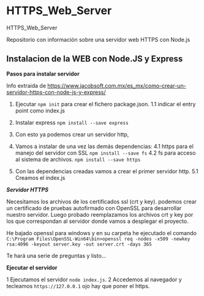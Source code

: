 # HTTPS_Web_Server
HTTPS_Web_Server

Repositorio con información sobre una servidor web HTTPS con Node.js 

## Instalacion de la WEB con Node.JS y Express

**Pasos para instalar servidor**

Info extraida de https://www.jacobsoft.com.mx/es_mx/como-crear-un-servidor-https-con-node-js-y-express/

1. Ejecutar `npm init` para crear el fichero package.json.
1.1 indicar el entry point como index.js

2. Instalar express `npm install --save express`

3. Con esto ya podemos crear un servidor http, 
4. Vamos a instalar de una vez las demás dependencias: 
4.1 https para el manejo del servidor con SSL `npm install --save fs`
4.2 fs para acceso al sistema de archivos. `npm install --save https`

5. Con las dependencias creadas vamos a crear el primer servidor http.
5.1 Creamos el index.js

***Servidor HTTPS***

Necesitamos los archivos de los certificados ssl (crt y key).
podemos crear un certificado de pruebas autofirmado con OpenSSL para desarrollar nuestro servidor.
Luego probado reemplazamos los archivos crt y key por los que correspondan al servidor donde vamos a desplegar el proyecto.

He bajado openssl para windows y en su carpeta he ejecutado el comando
`C:\Program Files\OpenSSL-Win64\bin>openssl req -nodes -x509 -newkey rsa:4096 -keyout server.key -out server.crt -days 365`

Te hará una serie de preguntas y listo...

**Ejecutar el servidor**

1 Ejecutamos el servidor `node index.js`.
2 Accedemos al navegador y tecleamos `https://127.0.0.1` ojo hay que poner el https. 
